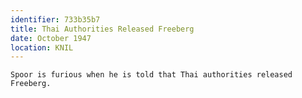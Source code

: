 ```yaml
---
identifier: 733b35b7
title: Thai Authorities Released Freeberg
date: October 1947 
location: KNIL
---
```


```synopsis
Spoor is furious when he is told that Thai authorities released Freeberg.
```

